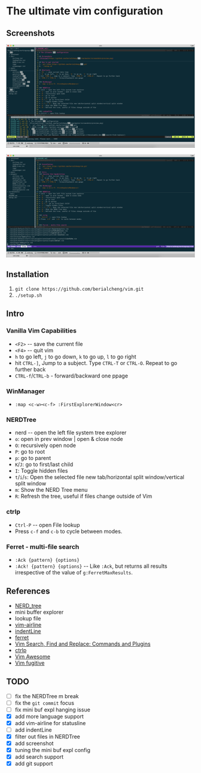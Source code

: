 # The ultimate vim configuration

## Screenshots
![Preview](https://github.com/berialcheng/vim/raw/master/screenshots/preview.png)

![Search file](https://github.com/berialcheng/vim/raw/master/screenshots/search_file.png)

## Installation
1. `git clone https://github.com/berialcheng/vim.git`
2. `./setup.sh`

## Intro
### Vanilla Vim Capabilities
* `<F2>` -- save the current file
* `<F4>` -- quit vim
* `h` to go left, `j` to go down, `k` to go up, `l` to go right
* hit `CTRL-]`, Jump to a subject. Type `CTRL-T` or `CTRL-O`.  Repeat to go further back
* `CTRL-f`/`CTRL-b` - forward/backward one ppage

### WinManager
* `:map <c-w><c-f> :FirstExplorerWindow<cr>`

### NERDTree
* nerd -- open the left file system tree explorer
* `o`: open in prev window | open & close node
* `O`: recursively open node
* `P`: go to root
* `p`: go to parent
* `K`/`J`: go to first/last child
* `I`: Toggle hidden files
* `t`/`i`/`s`: Open the selected file new tab/horizontal split window/vertical split window
* `m`: Show the NERD Tree menu
* `R`: Refresh the tree, useful if files change outside of Vim

### ctrlp
* `Ctrl-P` -- open File lookup
* Press `c-f` and `c-b` to cycle between modes.


### Ferret - multi-file search
* `:Ack {pattern} {options}`
* `:Ack! {pattern} {options}` -- Like `:Ack`, but returns all results irrespective of the value of `g:FerretMaxResults`.

## References
* [NERD_tree](https://github.com/preservim/nerdtree)
* mini buffer explorer
* lookup file
* [vim-airline](https://github.com/vim-airline/vim-airline) 
* [indentLine](https://github.com/Yggdroot/indentLine)
* [ferret](https://github.com/wincent/ferret)
* [Vim Search, Find and Replace: Commands and Plugins](https://thevaluable.dev/vim-search-find-replace/)
* [ctrlp](https://github.com/kien/ctrlp.vim)
* [Vim Awesome](https://vimawesome.com/)
* [Vim fugitive](https://github.com/tpope/vim-fugitive)

## TODO
- [ ] fix the NERDTree m break
- [ ] fix the `git commit` focus
- [ ] fix mini buf expl hanging issue
- [x] add more language support
- [x] add vim-airline for statusline
- [ ] add indentLine
- [x] filter out files in NERDTree
- [x] add screenshot
- [x] tuning the mini buf expl config
- [x] add search support
- [x] add git support

